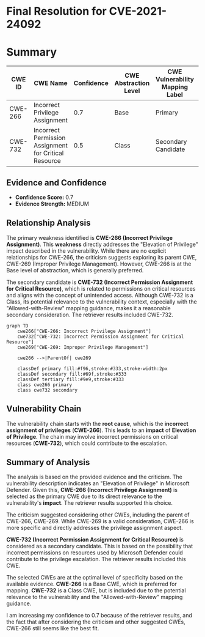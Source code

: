# Final Resolution for CVE-2021-24092

# Summary
| CWE ID | CWE Name | Confidence | CWE Abstraction Level | CWE Vulnerability Mapping Label | CWE-Vulnerability Mapping Notes |
|---|---|---|---|---|---|
| CWE-266 | Incorrect Privilege Assignment | 0.7 | Base | Primary | Allowed |
| CWE-732 | Incorrect Permission Assignment for Critical Resource | 0.5 | Class | Secondary Candidate | Allowed-with-Review |

## Evidence and Confidence

*   **Confidence Score:** 0.7
*   **Evidence Strength:** MEDIUM

## Relationship Analysis
The primary weakness identified is **CWE-266 (Incorrect Privilege Assignment)**. This **weakness** directly addresses the "Elevation of Privilege" impact described in the vulnerability. While there are no explicit relationships for CWE-266, the criticism suggests exploring its parent CWE, CWE-269 (Improper Privilege Management). However, CWE-266 is at the Base level of abstraction, which is generally preferred.

The secondary candidate is **CWE-732 (Incorrect Permission Assignment for Critical Resource)**, which is related to permissions on critical resources and aligns with the concept of unintended access. Although CWE-732 is a Class, its potential relevance to the vulnerability context, especially with the "Allowed-with-Review" mapping guidance, makes it a reasonable secondary consideration. The retriever results included CWE-732.

```mermaid
graph TD
    cwe266["CWE-266: Incorrect Privilege Assignment"]
    cwe732["CWE-732: Incorrect Permission Assignment for Critical Resource"]
    cwe269["CWE-269: Improper Privilege Management"]

    cwe266 -->|ParentOf| cwe269
    
    classDef primary fill:#f96,stroke:#333,stroke-width:2px
    classDef secondary fill:#69f,stroke:#333
    classDef tertiary fill:#9e9,stroke:#333
    class cwe266 primary
    class cwe732 secondary
```

## Vulnerability Chain
The vulnerability chain starts with the **root cause**, which is the **incorrect assignment of privileges** (**CWE-266**). This leads to an **impact** of **Elevation of Privilege**. The chain may involve incorrect permissions on critical resources (**CWE-732**), which could contribute to the escalation.

## Summary of Analysis
The analysis is based on the provided evidence and the criticism. The vulnerability description indicates an "Elevation of Privilege" in Microsoft Defender. Given this, **CWE-266 (Incorrect Privilege Assignment)** is selected as the primary CWE due to its direct relevance to the vulnerability's **impact**. The retriever results supported this choice.

The criticism suggested considering other CWEs, including the parent of CWE-266, CWE-269. While CWE-269 is a valid consideration, CWE-266 is more specific and directly addresses the privilege assignment aspect.

**CWE-732 (Incorrect Permission Assignment for Critical Resource)** is considered as a secondary candidate. This is based on the possibility that incorrect permissions on resources used by Microsoft Defender could contribute to the privilege escalation. The retriever results included this CWE.

The selected CWEs are at the optimal level of specificity based on the available evidence. **CWE-266** is a Base CWE, which is preferred for mapping. **CWE-732** is a Class CWE, but is included due to the potential relevance to the vulnerability and the "Allowed-with-Review" mapping guidance.

I am increasing my confidence to 0.7 because of the retriever results, and the fact that after considering the criticism and other suggested CWEs, CWE-266 still seems like the best fit.